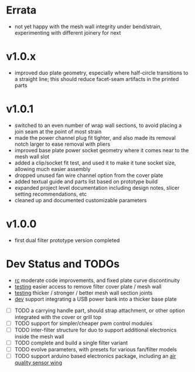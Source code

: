 # Errata

- not yet happy with the mesh wall integrity under bend/strain, experimenting with different joinery for next

# v1.0.x

- improved duo plate geometry, especially where half-circle transitions to a straight line;
  this should reduce facet-seam artifacts in the printed parts

# v1.0.1

- switched to an even number of wrap wall sections, to avoid placing a join seam at the point of most strain
- made the power channel plug fit tighter, and also made its removal notch larger to ease removal with pliers
- improved base plate power socket geometry where it comes near to the mesh wall slot
- added a clip/socket fit test, and used it to make it tune socket size, allowing much easier assembly
- dropped unused fan wire channel option from the cover plate
- added textual guide and parts list based on prototype build
- expanded project level documentation including design notes, slicer setting recommendations, etc
- cleaned up and documented customizable parameters

# v1.0.0

- first dual filter prototype version completed

# Dev Status and TODOs

- [rc] moderate code improvements, and fixed plate curve discontinuity
- [testing] easier access to remove filter cover plate / mesh wall
- [testing] thicker / stronger / better mesh wall section joints
- [dev] support integrating a USB power bank into a thicker base plate
- [ ] TODO a carrying handle part, should strap attachment, or other option integrated with the cover or grill top
- [ ] TODO support for simpler/cheaper pwm control modules
- [ ] TODO inter-filter structure for duo to support additional electronics inside the mesh wall
- [ ] TODO complete and build a single filter variant
- [ ] TODO evolve parameters, with presets for various fan/filter models
- [ ] TODO support arduino based electronics package, including an [air quality sensor wing][aq_wing]

[aq_wing]: https://hackaday.io/project/168492-the-air-quality-wing

[rc]: https://github.com/jcorbin/pchepa/tree/rc
[testing]: https://github.com/jcorbin/pchepa/tree/testing
[dev]: https://github.com/jcorbin/pchepa/tree/dev
